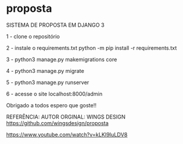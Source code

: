 # proposta
SISTEMA DE PROPOSTA EM DJANGO 3

1 - clone o repositório

2 - instale o  requirements.txt
	python -m pip install -r  requirements.txt

3 - python3 manage.py makemigrations core

4 - python3 manage.py migrate

5 - python3 manage.py runserver

6 - acesse o site
	localhost:8000/admin


Obrigado a todos espero que goste!!

REFERÊNCIA: 
AUTOR ORGINAL: WINGS DESIGN
https://github.com/wingsdesign/proposta

https://www.youtube.com/watch?v=kLKl9IuLDV8


